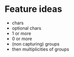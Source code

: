 # Feature ideas

* chars
* optional chars
* 1 or more
* 0 or more
* (non capturing) groups
* then multiplicities of groups
